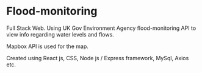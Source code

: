 # Flood-monitoring
Full Stack Web. Using UK Gov Environment Agency flood-monitoring API to view info regarding water levels and flows.

Mapbox API is used for the map. 

Created using React js, CSS, Node js / Express framework, MySql, Axios etc.
